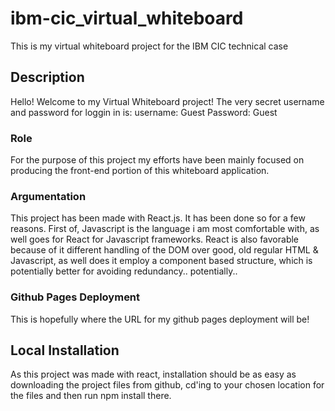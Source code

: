 # ibm-cic_virtual_whiteboard
 This is my virtual whiteboard project for the IBM CIC technical case

## Description
Hello! Welcome to my Virtual Whiteboard project! 
The very secret username and password for loggin in is:
username: Guest
Password: Guest

### Role
For the purpose of this project my efforts have been mainly focused on producing the front-end portion of this whiteboard application. 

### Argumentation
This project has been made with React.js. It has been done so for a few reasons.
First of, Javascript is the language i am most comfortable with, as well goes for React for Javascript frameworks.
React is also favorable because of it different handling of the DOM over good, old regular HTML & Javascript, as well does it employ a component based structure, which is potentially better for avoiding redundancy.. potentially..

### Github Pages Deployment
This is hopefully where the URL for my github pages deployment will be! 

## Local Installation
As this project was made with react, installation should be as easy as downloading the project files from github, cd'ing to your chosen location for the files and then run npm install there.